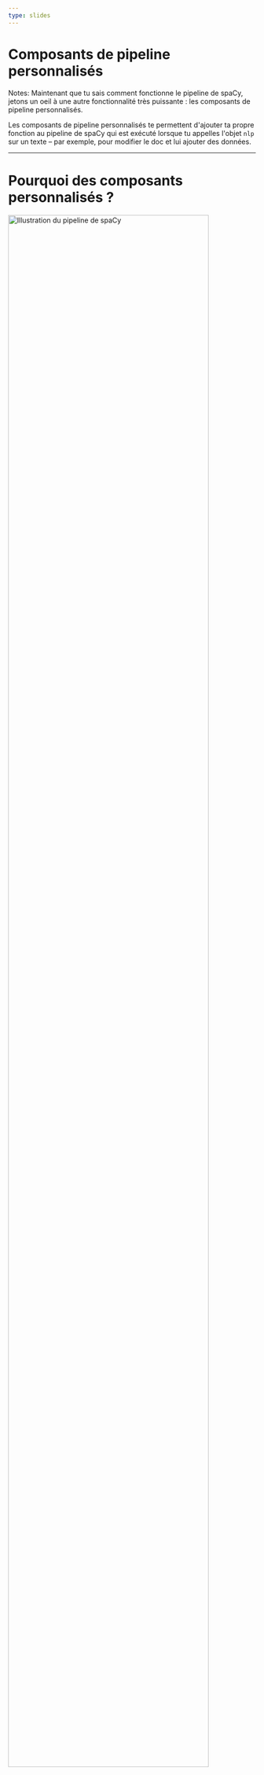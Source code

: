 ```yaml
---
type: slides
---
```


# Composants de pipeline personnalisés

Notes: Maintenant que tu sais comment fonctionne le pipeline de spaCy, jetons un
oeil à une autre fonctionnalité très puissante : les composants de pipeline
personnalisés.

Les composants de pipeline personnalisés te permettent d'ajouter ta propre
fonction au pipeline de spaCy qui est exécuté lorsque tu appelles l'objet `nlp`
sur un texte – par exemple, pour modifier le doc et lui ajouter des données.

---

# Pourquoi des composants personnalisés ?

<img src="/pipeline.png" alt="Illustration du pipeline de spaCy" width="90%" />

- Crée une fonction qui s'exécute automatiquement quand tu appelles `nlp`
- Ajoute tes propres métadonnées aux documents et aux tokens
- Actualise les attributs natifs comme `doc.ents`

Notes: Une fois le texte tokenisé et l'objet `Doc` créé, les composants du
pipeline sont appliqués dans l'ordre. spaCy intègre un ensemble de composants
natifs, mais te permet aussi de créer ton propre composant.

Les composants personnalisés sont automatiquement exécutés quand tu appelles
l'objet `nlp` sur un texte.

Ils sont particulièrement utiles pour ajouter tes propres métadonnées aux
documents et aux tokens.

Tu peux aussi les utiliser pour actualiser les attributs natifs, comme les spans
d'entités nommées.

---

# Anatomie d'un composant (1)

- Fonction qui prend un `doc`, le modifie et le retourne
- Enregistré avec le décorateur `Language.component`
- Peut être ajouté avec la méthode `nlp.add_pipe`

```python
from spacy import Language

@Language.component("custom_component")
def custom_component_function(doc):
    # Effectue une action sur le doc ici
    return doc

nlp.add_pipe("custom_component")
```

Notes: Fondamentalement, un composant de pipeline est une fonction ou un
appelable qui prend un doc, le modifie et le retourne, pour qu'il puisse être
traité par le composant suivant dans le pipeline.

Pour indiquer à spaCy où trouver ton composant personnalisé et comment il doit
être appelé, tu peux le décorer avec le décorateur `Language.component`. Il te
suffit de l'ajouter sur la ligne juste au dessus de la définition de fonction.

Une fois qu'un composant est enregistré, il peut être ajouté au pipeline avec
la méthode `nlp.add_pipe`. La méthode prend au moins un argument : le nom du
composant sous forme de chaîne de caractères.

---

# Anatomie d'un composant (2)

```python
@Language.component("custom_component")
def custom_component_function(doc):
    # Effectue une action sur le doc ici
    return doc

nlp.add_pipe("custom_component")
```

| Argument | Description                  | Exemple                                   |
| -------- | ---------------------------- | ----------------------------------------- |
| `last`   | Si `True`, ajoute en dernier | `nlp.add_pipe("component", last=True)`      |
| `first`  | Si `True`, ajoute en premier | `nlp.add_pipe("component", first=True)`     |
| `before` | Ajoute avant le composant    | `nlp.add_pipe("component", before="ner")`   |
| `after`  | Ajoute après le composant    | `nlp.add_pipe("component", after="tagger")` |

Notes: Pour spécifier _où_ ajouter le composant dans le pipeline, tu peux
utiliser les arguments nommés suivants :

Définir `last` à `True` ajoutera le composant en dernier dans le pipeline. C'est
le comportement par défaut.

Définir `first` à `True` ajoutera le composant en premier dans le pipeline,
juste après le tokenizer.

Les arguments `before` et `after` te permettent de définir le nom d'un composant
existant avant ou après lequel insérer le nouveau composant. Par exemple,
`before="ner"` ajoutera le composant avant le named entity recognizer.

L'autre composant avant ou après lequel insérer le nouveau composant doit
exister, toutefois – sinon, spaCy génèrera une erreur.

---

# Exemple : un composant simple (1)

```python
# Crée l'objet nlp
nlp = spacy.load("fr_core_news_sm")

# Définit un composant personnalisé
@Language.component("custom_component")
def custom_component_function(doc):
    # Affiche la longueur du doc
    print("Longueur du doc :", len(doc))
    # Retourne l'objet doc
    return doc

# Ajoute le composant en premier dans le pipeline
nlp.add_pipe("custom_component", first=True)

# Affiche les noms des composants du pipeline
print("Pipeline :", nlp.pipe_names)
```

```out
Pipeline : ['custom_component', 'tok2vec', 'tagger', 'parser', 'ner', 'attribute_ruler', 'lemmatizer']
```

Notes: Voici un exemple de composant simple de pipeline.

On commence avec le petit pipeline français.

On définit ensuite le composant – une fonction qui prend un objet `Doc` et qui
le retourne.

Faisons quelque chose de simple et affichons la longueur du document qui
parcourt le pipeline.

N'oublie pas de retourner le doc pour qu'il puisse être traité par le composant
suivant dans le pipeline ! Le doc créé par le tokenizer est passé dans tous les
composants, donc il est important qu'ils retournent tous le doc modifié.

Pour indiquer à spaCy l'existence du nouveau composant, nous l'enregistrons
avec le décorateur `@Language.component` et l'appelons `"custom_component"`.

On peut maintenant ajouter le composant au pipeline. Ajoutons-le au tout début
juste après le tokenizer en définissant `first=True`.

Quand on imprime les noms des composants du pipeline, le composant personnalisé
apparait maintenant au début. Cela signifie qu'il sera appliqué en premier quand
nous traiterons un doc.

---

# Exemple : un composant simple (2)

```python
# Crée l'objet nlp
nlp = spacy.load("fr_core_news_sm")

# Définit un composant personnalisé
@Language.component("custom_component")
def custom_component_function(doc):

    # Affiche la longueur du doc
    print("Longueur du doc :", len(doc))

    # Retourne l'objet doc
    return doc

# Ajoute le composant en premier dans le pipeline
nlp.add_pipe("custom_component", first=True)

# Traite un texte
doc = nlp("Bonjour monde !")
```

```out
Longueur du doc : 3
```

Notes: Maintenant quand nous traitons un texte en utilisant l'objet `nlp`, le
composant personnalisé sera appliqué en premier au doc et la longueur du
document sera affichée.

---

# Pratiquons !

Notes: Il est temps de mettre cela en pratique et d'écrire ton premier composant
de pipeline !
